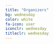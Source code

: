 ```yaml
---
title: "Organizers"
bg: wednesday
color: white
fa-icon: user
iconclr: wednesday
titleclr: wednesday
---
```


<!-- <div class="team">
<div class="row" style="justify-content:center;"> -->

<!-- {% for person in site.data.committee.people %}
<div class="col-md-4">
<center>
<div class="team-player">
    <img src="img/organization/{{ person.image }}" alt="Thumbnail Image" class="img-raised img-circle" style="width:194px;height:194px;border-radius: 50%;">
    <h4 class="title" style="color: #ffffff;">{{ person.name }}<br>
        <small class="text-muted" style="color: #337ab7;">{{ person.title }}</small>
    </h4>
    <p class="description" style="color: #ffffff;"> {{ person.affiliation }}</p>
</div>
</center>
</div>
  {% endfor %}
  </div>
</div> -->
